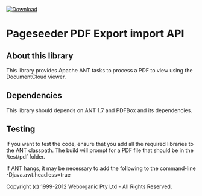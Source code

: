 [ ![Download](https://api.bintray.com/packages/pageseeder/maven/pdf/images/download.svg) ](https://bintray.com/pageseeder/maven/pdf/_latestVersion)

# Pageseeder PDF Export import API

About this library
------------------

This library provides Apache ANT tasks to process a PDF to view using the DocumentCloud viewer.

Dependencies
------------

This library should depends on ANT 1.7 and PDFBox and its dependencies.


Testing
-------

If you want to test the code, ensure that you add all the required libraries to the ANT classpath.
The build will prompt for a PDF file that should be in the /test/pdf folder.

If ANT hangs, it may be necessary to add the following to the command-line -Djava.awt.headless=true

Copyright (c) 1999-2012 Weborganic Pty Ltd - All Rights Reserved.
